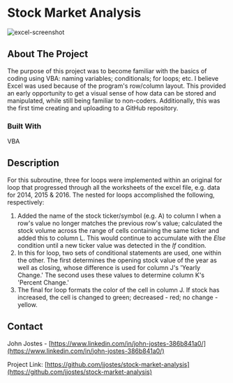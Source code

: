 # Stock Market Analysis

![excel-screenshot]

<!-- ABOUT THE PROJECT -->
## About The Project

The purpose of this project was to become familiar with the basics of coding using VBA: naming variables; conditionals; for loops; etc. I believe Excel was used because of the program's row/column layout. This provided an early opportunity to get a visual sense of how data can be stored and manipulated, while still being familiar to non-coders. Additionally, this was the first time creating and uploading to a GitHub repository. 

### Built With
VBA

<!-- DESCRIBING PROJECT -->
## Description

For this subroutine, three for loops were implemented within an original for loop that progressed through all the worksheets of the excel file, e.g. data for 2014, 2015 & 2016. The nested for loops accomplished the following, respectively:
<ol>
    <li>Added the name of the stock ticker/symbol (e.g. A) to column I when a row's value no longer matches the previous row's value; calculated the stock volume across the range of cells containing the same ticker and added this to column L. This would continue to accumulate with the <i>Else</i> condition until a new ticker value was detected in the <i>If</i> condition.</li>
    <li>In this for loop, two sets of conditional statements are used, one within the other. The first determines the opening stock value of the year as well as closing, whose difference is used for column J's 'Yearly Change.' The second uses these values to determine column K's 'Percent Change.'</li>
    <li>The final for loop formats the color of the cell in column J. If stock has increased, the cell is changed to green; decreased - red; no change - yellow. </li>
</ol>

<!-- CONTACT -->
## Contact

John Jostes - [https://www.linkedin.com/in/john-jostes-386b841a0/](https://www.linkedin.com/in/john-jostes-386b841a0/)

Project Link: [https://github.com/jjostes/stock-market-analysis](https://github.com/jjostes/stock-market-analysis)


<!-- IMG LINK -->
[excel-screenshot]: https://github.com/jjostes/stock-market-analysis/blob/master/results/2014_stock_data.png
